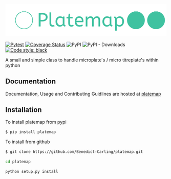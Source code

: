 ![alt text](https://github.com/Benedict-Carling/platemap/blob/main/docs/static/img/greenlogo.svg)

[![Pytest](https://github.com/Benedict-Carling/platemap/actions/workflows/pytest.yml/badge.svg)](https://github.com/Benedict-Carling/platemap/actions/workflows/pytest.yml)
[![Coverage Status](https://coveralls.io/repos/github/Benedict-Carling/platemap/badge.svg?branch=main)](https://coveralls.io/github/Benedict-Carling/platemap?branch=main)
![PyPI](https://img.shields.io/pypi/v/platemap?color=green)
![PyPI - Downloads](https://img.shields.io/pypi/dm/platemap)
[![Code style: black](https://img.shields.io/badge/code%20style-black-000000.svg)](https://github.com/psf/black)

A small and simple class to handle microplate's / micro titreplate's within python

## Documentation

Documentation, Usage and Contributing Guidlines are hosted at [platemap](https://platemap.vercel.app)

## Installation

To install platemap from pypi

```bash
$ pip install platemap
```

To install from github

```bash
$ git clone https://github.com/Benedict-Carling/platemap.git
```

```bash
cd platemap
```

```bash
python setup.py install
```
